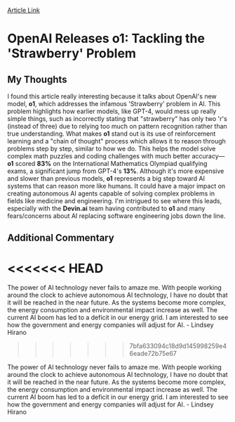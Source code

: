[Article Link](https://www.oneusefulthing.org/p/something-new-on-openais-strawberry?utm_source=tldrnewsletter)

# OpenAI Releases o1: Tackling the 'Strawberry' Problem

## My Thoughts

I found this article really interesting because it talks about OpenAI's new model, **o1**, which addresses the infamous 'Strawberry' problem in AI. This problem highlights how earlier models, like GPT-4, would mess up really simple things, such as incorrectly stating that "strawberry" has only two 'r's (instead of three) due to relying too much on pattern recognition rather than true understanding. What makes **o1** stand out is its use of reinforcement learning and a "chain of thought" process which allows it to reason through problems step by step, similar to how we do. This helps the model solve complex math puzzles and coding challenges with much better accuracy—**o1** scored **83%** on the International Mathematics Olympiad qualifying exams, a significant jump from GPT-4's **13%**. Although it's more expensive and slower than previous models, **o1** represents a big step toward AI systems that can reason more like humans. It could have a major impact on creating autonomous AI agents capable of solving complex problems in fields like medicine and engineering. I'm intrigued to see where this leads, especially with the **Devin.ai** team having contributed to **o1** and many fears/concerns about AI replacing software engineering jobs down the line.

## Additional Commentary
<<<<<<< HEAD
=======

The power of AI technology never fails to amaze me. With people working around the clock to achieve autonomous AI technology, I have no doubt that it will be reached in the near future. As the systems become more complex, the energy consumption and environmental impact increase as well. The current AI boom has led to a deficit in our energy grid. I am interested to see how the government and energy companies will adjust for AI. - Lindsey Hirano

>>>>>>> 7bfa633094c18d9d145998259e46eade72b75e67

The power of AI technology never fails to amaze me. With people working around the clock to achieve autonomous AI technology, I have no doubt that it will be reached in the near future. As the systems become more complex, the energy consumption and environmental impact increase as well. The current AI boom has led to a deficit in our energy grid. I am interested to see how the government and energy companies will adjust for AI. - Lindsey Hirano